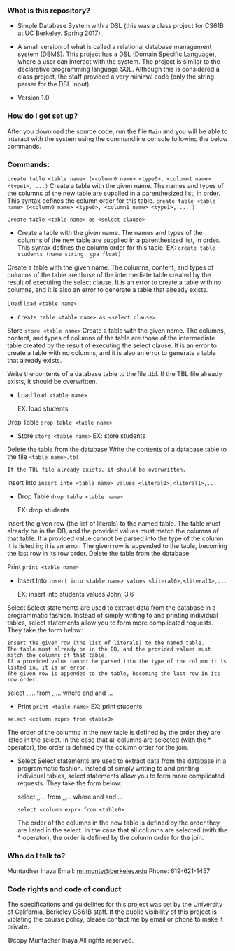 ### What is this repository? ###
 
 * Simple Database System with a DSL (this was a class project for CS61B at UC Berkeley. Spring 2017).
 
 * A small version of what is called a relational database management system (DBMS).
 	This project has a DSL (Domain Specific Language), where a user can interact with the system.
 	The project is similar to the declarative programming language SQL.
 	Although this is considered a class project, the staff provided a very minimal code (only the string parser for the DSL input).

* Version 1.0
 
 ### How do I get set up? ###
After you download the source code, run the file `Main` and you will be able to interact with the system using the commandline console following the below commands.
 
 ### Commands: ###
`create table <table name> (<column0 name> <type0>, <column1 name> <type1>, ...)`
Create a table with the given name. The names and types of the columns of the new table are supplied in a parenthesized list, in order. 
This syntax defines the column order for this table.
`create table <table name> (<column0 name> <type0>, <column1 name> <type1>, ... )`
 
`Create table <table name> as <select clause>`
* Create a table with the given name. The names and types of the columns of the new table are supplied in a parenthesized list, in order. 
	This syntax defines the column order for this table.
	EX: `create table students (name string, gpa float)`
 
Create a table with the given name. The columns, content, and types of columns of the table are those of the intermediate table created by the result of executing the select clause.
It is an error to create a table with no columns, and it is also an error to generate a table that already exists.
 
Load
`load <table name>`
* `Create table <table name> as <select clause>`
 
Store
`store <table name>`
	Create a table with the given name. The columns, content, and types of columns of the table are those of the intermediate table created by the result of executing the select clause.
	It is an error to create a table with no columns, and it is also an error to generate a table that already exists.
 
Write the contents of a database table to the file <table name>.tbl.
If the TBL file already exists, it should be overwritten.
* Load
	`load <table name>`
	
	EX: load students 
 
Drop Table
`drop table <table name>`
* Store
	`store <table name>`
	EX: store students
 
Delete the table from the database
	Write the contents of a database table to the file `<table name>.tbl`
	
	If the TBL file already exists, it should be overwritten.
 
Insert Into
`insert into <table name> values <literal0>,<literal1>,...`
* Drop Table
	`drop table <table name>`
	
	EX: drop students
 
Insert the given row (the list of literals) to the named table. 
The table must already be in the DB, and the provided values must match the columns of that table. 
If a provided value cannot be parsed into the type of the column it is listed in; it is an error. 
The given row is appended to the table, becoming the last row in its row order.
	Delete the table from the database
 
Print
`print <table name>`
* Insert Into
	`insert into <table name> values <literal0>,<literal1>,...`
	
	EX: insert into students values John, 3.6
 
Select
Select statements are used to extract data from the database in a programmatic fashion. 
Instead of simply writing to and printing individual tables, select statements allow you to form more complicated requests. 
They take the form below:
	
	Insert the given row (the list of literals) to the named table. 
	The table must already be in the DB, and the provided values must match the columns of that table. 
	If a provided value cannot be parsed into the type of the column it is listed in; it is an error. 
	The given row is appended to the table, becoming the last row in its row order.
 
select <column expr0>,<column expr1>,... from <table0>,<table1>,... where <cond0> and <cond1> and ...
* Print
	`print <table name>`
	EX: print students
 
`select <column expr> from <table0>`
 
The order of the columns in the new table is defined by the order they are listed in the select.
In the case that all columns are selected (with the * operator), the order is defined by the column order for the join.
* Select
	Select statements are used to extract data from the database in a programmatic fashion. 
	Instead of simply writing to and printing individual tables, select statements allow you to form more complicated requests. 
	They take the form below:

	select <column expr0>,<column expr1>,... from <table0>,<table1>,... where <cond0> and <cond1> and ...

	
	`select <column expr> from <table0>`

	The order of the columns in the new table is defined by the order they are listed in the select.
	In the case that all columns are selected (with the * operator), the order is defined by the column order for the join.
 
 ### Who do I talk to? ###
 
 Muntadher Inaya
 Email: mr.monty@berkeley.edu
 Phone: 619-621-1457
 
 ### Code rights and code of conduct ###
 
 The specifications and guidelines for this project was set by the University of California, Berkeley CS61B staff.
 If the public visibility of this project is violating the course policy, please contact me by email or phone to make it
 private.
 
©copy Muntadher Inaya All rights reserved.
